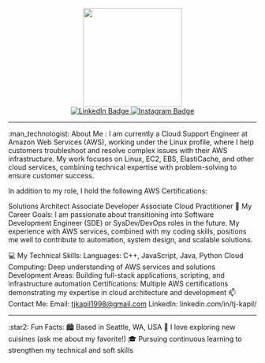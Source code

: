 <div id="header" align="center"> <img src="https://media.giphy.com/media/3oKIPnAiaMCws8nOsE/giphy.gif" width="200"/> </div> <div id="badges" align="center"> <a href="https://www.linkedin.com/in/tj-kapil/"> <img src="https://img.shields.io/badge/LinkedIn-blue?style=for-the-badge&logo=linkedin&logoColor=white" alt="LinkedIn Badge"/> </a> <a href="https://www.instagram.com/tj_kapil_/"> <img src="https://img.shields.io/badge/Instagram-red?style=for-the-badge&logo=instagram&logoColor=white" alt="Instagram Badge"/> </a> <br> <img src="https://komarev.com/ghpvc/?username=TJKAPILCODER&style=flat-square&color=blue" alt=""/> </div> <hr>
:man_technologist: About Me :
I am currently a Cloud Support Engineer at Amazon Web Services (AWS), working under the Linux profile, where I help customers troubleshoot and resolve complex issues with their AWS infrastructure. My work focuses on Linux, EC2, EBS, ElastiCache, and other cloud services, combining technical expertise with problem-solving to ensure customer success.

In addition to my role, I hold the following AWS Certifications:

Solutions Architect Associate
Developer Associate
Cloud Practitioner
:dart: My Career Goals:
I am passionate about transitioning into Software Development Engineer (SDE) or SysDev/DevOps roles in the future. My experience with AWS services, combined with my coding skills, positions me well to contribute to automation, system design, and scalable solutions.

:computer: My Technical Skills:
Languages: C++, JavaScript, Java, Python
Cloud Computing: Deep understanding of AWS services and solutions
Development Areas: Building full-stack applications, scripting, and infrastructure automation
Certifications: Multiple AWS certifications demonstrating my expertise in cloud architecture and development
:mailbox: Contact Me:
Email: tjkapil1998@gmail.com
LinkedIn: linkedin.com/in/tj-kapil/
<hr>
:star2: Fun Facts:
🏙️ Based in Seattle, WA, USA
🍕 I love exploring new cuisines (ask me about my favorite!)
🎓 Pursuing continuous learning to strengthen my technical and soft skills
